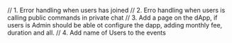 // 1. Error handling when users has joined
// 2. Erro handling when users is calling public commands in private chat
// 3. Add a page on the dApp, if users is Admin should be able ot configure the dapp, adding monthly fee, duration and all.
// 4. Add name of Users to the events
